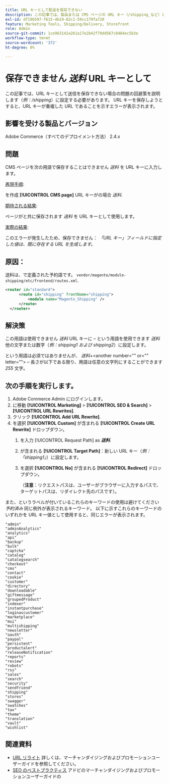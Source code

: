 ```yaml
---
title: URL キーとして配送を保存できない
description: この記事では、製品または CMS ページの URL キー（/shipping_など）として shipping を保存できない場合の問題の回避策を説明します。 URL キーを保存しようとすると、URL キーが URL と重複していることを示すエラーが表示されます。
exl-id: df19b597-f615-4b19-82c1-59cc179fa720
feature: Marketing Tools, Shipping/Delivery, Storefront
role: Admin
source-git-commit: 1ce963142a261a17e2b42f79dd567c8484ec5b3e
workflow-type: tm+mt
source-wordcount: '372'
ht-degree: 0%

---
```


# 保存できません _送料_ URL キーとして

この記事では、URL キーとして送信を保存できない場合の問題の回避策を説明します（_例：/shipping_）に設定する必要があります。 URL キーを保存しようとすると、URL キーが重複した URL であることを示すエラーが表示されます。

## 影響を受ける製品とバージョン

Adobe Commerce（すべてのデプロイメント方法） 2.4.x

## 問題

CMS ページを次の用語で保存することはできません _送料_ を URL キーに入力します。

<u>再現手順</u>:

を作成 **[!UICONTROL CMS page]** URL キーがの場合 _送料_.

<u>期待される結果</u>:

ページがと共に保存されます _送料_ を URL キーとして使用します。

<u>実際の結果</u>:

このエラーが発生したため、保存できません：
*「URL キー」フィールドに指定した値は、既に存在する URL を生成します。*

## 原因：

送料は、で定義された予約語です。 `vendor/magento/module-shipping/etc/frontend/routes.xml`.

```xml
<router id="standard">
      <route id="shipping" frontName="shipping">
          <module name="Magento_Shipping" />
      </route>
  </router>
```

## 解決策

この用語は使用できません _送料_ URL キーに – という用語を使用できます _送料_ 他の文字または数字（_例：shipping1 および shipping2_）に設定します。

という用語は必須ではありませんが、 _送料_+&lt;another number=&quot;&quot; or=&quot;&quot; letter=&quot;&quot;>  – 長さが以下である限り、用語は任意の文字列にすることができます *255* 文字。

## 次の手順を実行します。

1. Adobe Commerce Admin にログインします。
1. に移動 **[!UICONTROL Marketing]** > **[!UICONTROL SEO & Search]** > **[!UICONTROL URL Rewrites]**.
1. クリック **[!UICONTROL Add URL Rewrite]**.
1. を選択 **[!UICONTROL Custom]** が含まれる **[!UICONTROL Create URL Rewrite]** ドロップダウン。
   1. を入力 [!UICONTROL Request Path] as **_送料_**.
   1. が含まれる **[!UICONTROL Target Path]**：新しい URL キー（_例：「shipping1」_）に設定します。
   1. を選択 **[!UICONTROL No]** が含まれる **[!UICONTROL Redirect]** ドロップダウン。


      （**注意**：リクエストパスは、ユーザーがブラウザーに入力するパスで、ターゲットパスは、リダイレクト先のパスです）。

また、というラベルが付いているこれらのキーワードの使用は避けてください *予約済み* 同じ例外が表示されるキーワード。 以下に示すこれらのキーワードのいずれかを URL キー値として使用すると、同じエラーが表示されます。


```
"admin"
"adminAnalytics"
"analytics"
"api"
"backup"
"bulk"
"captcha"
"catalog"
"catalogsearch"
"checkout"
"cms"
"contact"
"cookie"
"customer"
"directory"
"downloadable"
"giftmessage"
"groupedProduct"
"indexer"
"instantpurchase"
"loginascustomer"
"marketplace"
"mui"
"multishipping"
"newsletter"
"oauth"
"paypal"
"persistent"
"productalert"
"releaseNotification"
"reports"
"review"
"robots"
"rss"
"sales"
"search"
"security"
"sendfriend"
"shipping"
"stores"
"swagger"
"swatches"
"tax"
"theme"
"translation"
"vault"
"wishlist"
```

## 関連資料

* [URL リライト](https://docs.magento.com/user-guide/marketing/url-rewrite.html) 詳しくは、マーチャンダイジングおよびプロモーションユーザーガイドを参照してください。
* [SEO のベストプラクティス](https://docs.magento.com/user-guide/marketing/seo-best-practices.html) アドビのマーチャンダイジングおよびプロモーションユーザーガイドの
